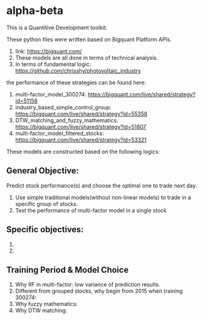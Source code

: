 # alpha-beta

This is a Quantitive Development toolkit.

These python files were written based on Bigquant Platform APIs.
1. link: https://bigquant.com/
2. These models are all done in terms of technical analysis. 
3. In terms of fundamental logic: https://github.com/chrisshy/photovoltaic_industry

the performance of these strategies can be found here:
1. multi-factor_model_300274: https://bigquant.com/live/shared/strategy?id=51158
2. industry_based_simple_control_group: https://bigquant.com/live/shared/strategy?id=55358
3. DTW_matching_and_fuzzy_mathematics: https://bigquant.com/live/shared/strategy?id=51807
4. multi-factor_model_filtered_stocks: https://bigquant.com/live/shared/strategy?id=53321

These models are constructed based on the following logics:
## General Objective: 
Predict stock performance(s) and choose the optimal one to trade next day.
1. Use simple traditional models(without non-linear models) to trade in a specific group of stocks.
2. Test the performance of multi-factor model in a single stock 


## Specific objectives: 
1. 
2. 

## Training Period & Model Choice
1. Why RF in multi-factor: low variance of prediction results.
2. Different from grouped stocks, why begin from 2015 when training 300274: 
3. Why fuzzy mathematics: 
4. Why DTW matching:
